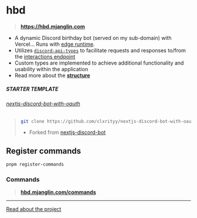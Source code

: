 # hbd

> **https://hbd.mjanglin.com**

- A dynamic Discord birthday bot (served on my sub-domain) with Vercel... Runs with [edge runtime](https://vercel.com/docs/functions/runtimes/edge-runtime).
- Utilizes [`discord-api-types`](https://discord-api-types.dev/) to facilitate requests and responses to/from the [interactions endpoint](https://discord.com/developers/docs/interactions/slash-commands#receiving-an-interaction)
- Custom types are implemented to achieve additional functionality and usability within the application
- Read more about the **[structure](./src/README.md)**

##### STARTER TEMPLATE
###### [nextjs-discord-bot-with-oauth](https://github.com/clxrityy/nextjs-discord-bot-with-oauth)

> ```zsh
> git clone https://github.com/clxrityy/nextjs-discord-bot-with-oauth.git
> ```
> - Forked from [nextjs-discord-bot](https://github.com/jzxhuang/nextjs-discord-bot)

## Register commands

```zsh
pnpm register-commands
```

### Commands
> **[hbd.mjanglin.com/commands](https://hbd.mjanglin.com/commands)**

---

[Read about the project](https://mjanglin.com/project/hbd)